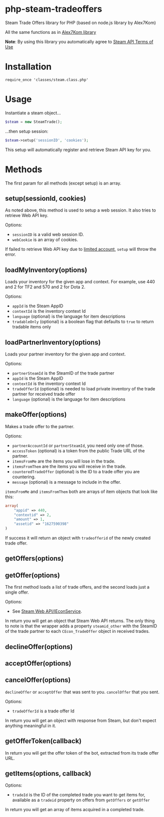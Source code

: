 # php-steam-tradeoffers
Steam Trade Offers library for PHP (based on node.js library by Alex7Kom)

All the same functions as in [Alex7Kom library](https://github.com/Alex7Kom/node-steam-tradeoffers)


__Note__: By using this library you automatically agree to [Steam API Terms of Use](https://steamcommunity.com/dev/apiterms)

# Installation

```
require_once 'classes/steam.class.php'
```

# Usage
Instantiate a steam object...

```php
$steam = new SteamTrade();
```

...then setup session:

```php
$steam->setup('sessionID', 'cookies');
```

This setup will automatically register and retrieve Steam API key for you.

# Methods

The first param for all methods (except setup) is an array.

## setup(sessionId, cookies)

As noted above, this method is used to setup a web session. It also tries to retrieve Web API key.

Options:

* `sessionID` is a valid web session ID.
* `webCookie` is an array of cookies.

If failed to retrieve Web API key due to [limited account](https://support.steampowered.com/kb_article.php?ref=3330-IAGK-7663), `setup` will throw the error.

## loadMyInventory(options)

Loads your inventory for the given app and context. For example, use 440 and 2 for TF2 and 570 and 2 for Dota 2.

Options:

* `appId` is the Steam AppID
* `contextId` is the inventory context Id
* `language` (optional) is the language for item descriptions
* `tradableOnly` (optional) is a boolean flag that defaults to `true` to return tradable items only

## loadPartnerInventory(options)

Loads your partner inventory for the given app and context.

Options:

* `partnerSteamId` is the SteamID of the trade partner
* `appId` is the Steam AppID
* `contextId` is the inventory context Id
* `tradeOfferId` (optional) is needed to load private inventory of the trade partner for received trade offer
* `language` (optional) is the language for item descriptions

## makeOffer(options)

Makes a trade offer to the partner.

Options:

* `partnerAccountId` or `partnerSteamId`, you need only one of those.
* `accessToken` (optional) is a token from the public Trade URL of the partner.
* `itemsFromMe` are the items you will lose in the trade.
* `itemsFromThem` are the items you will receive in the trade.
* `counteredTradeOffer` (optional) is the ID to a trade offer you are countering.
* `message` (optional) is a message to include in the offer.

`itemsFromMe` and `itemsFromThem` both are arrays of item objects that look like this:

```php
array(
    "appid" => 440,
    "contextid" => 2,
    "amount" => 1,
    "assetid" => "1627590398"
)
```

If success it will return an object with `tradeofferid` of the newly created trade offer.

## getOffers(options)
## getOffer(options)

The first method loads a list of trade offers, and the second loads just a single offer.

Options:

* See [Steam Web API/IEconService](https://developer.valvesoftware.com/wiki/Steam_Web_API/IEconService).

 In return you will get an object that Steam Web API returns. The only thing to note is that the wrapper adds a property `steamid_other` with the SteamID of the trade partner to each `CEcon_TradeOffer` object in received trades.

## declineOffer(options)
## acceptOffer(options)
## cancelOffer(options)

`declineOffer` or `acceptOffer` that was sent to you. `cancelOffer` that you sent.

Options:

* `tradeOfferId` is a trade offer Id

In return you will get an object with response from Steam, but don't expect anything meaningful in it.

## getOfferToken(callback)

In return you will get the offer token of the bot, extracted from its trade offer URL.

## getItems(options, callback)

Options:

* `tradeId` is the ID of the completed trade you want to get items for, available as a `tradeid` property on offers from `getOffers` or `getOffer`

In return you will get an array of items acquired in a completed trade.
